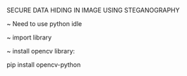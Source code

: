 SECURE DATA HIDING IN IMAGE USING STEGANOGRAPHY

~ Need to use python idle

~ import library

~ install opencv library:

pip install opencv-python
